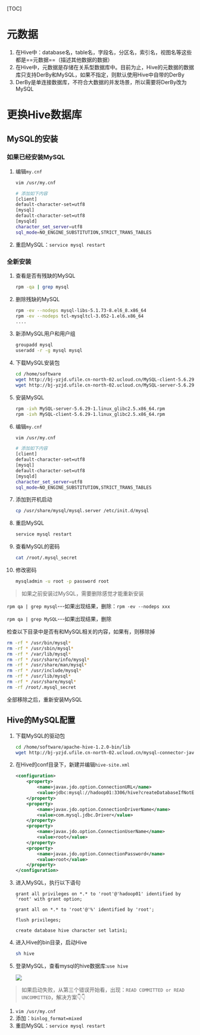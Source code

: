 [TOC]

# 元数据

1. 在Hive中：database名，table名，字段名，分区名，索引名，视图名等这些都是==元数据==（描述其他数据的数据）
2. 在Hive中，元数据是存储在关系型数据库中。目前为止，Hive的元数据的数据库只支持DerBy和MySQL，如果不指定，则默认使用Hive中自带的DerBy
3. DerBy是单连接数据库，不符合大数据的并发场景，所以需要将DerBy改为MySQL



# 更换Hive数据库

## MySQL的安装

### 如果已经安装MySQL

1. 编辑`my.cnf`

   ```sh
   vim /usr/my.cnf
   
   # 添加如下内容
   [client]
   default-character-set=utf8
   [mysql]
   default-character-set=utf8
   [mysqld]
   character_set_server=utf8
   sql_mode=NO_ENGINE_SUBSTITUTION,STRICT_TRANS_TABLES
   ```

2. 重启MySQL：`service mysql restart`



### 全新安装

1. 查看是否有残缺的MySQL

   ```sh
   rpm -qa | grep mysql
   ```

2. 删除残缺的MySQL

   ```sh
   rpm -ev --nodeps mysql-libs-5.1.73-8.el6_8.x86_64
   rpm -ev --nodeps tcl-mysqltcl-3.052-1.el6.x86_64
   ....
   ```

3. 新添MySQL用户和用户组

   ```sh
   groupadd mysql
   useradd -r -g mysql mysql
   ```

4. 下载MySQL安装包

   ```sh
   cd /home/software
   wget http://bj-yzjd.ufile.cn-north-02.ucloud.cn/MySQL-client-5.6.29-1.linux_glibc2.5.x86_64.rpm
   wget http://bj-yzjd.ufile.cn-north-02.ucloud.cn/MySQL-server-5.6.29-1.linux_glibc2.5.x86_64.rpm
   ```

5. 安装MySQL

   ```sh
   rpm -ivh MySQL-server-5.6.29-1.linux_glibc2.5.x86_64.rpm 
   rpm -ivh MySQL-client-5.6.29-1.linux_glibc2.5.x86_64.rpm 
   ```

6. 编辑`my.cnf`

   ```sh
   vim /usr/my.cnf
   
   # 添加如下内容
   [client]
   default-character-set=utf8
   [mysql]
   default-character-set=utf8
   [mysqld]
   character_set_server=utf8
   sql_mode=NO_ENGINE_SUBSTITUTION,STRICT_TRANS_TABLES
   ```

7. 添加到开机启动

   ```sh
   cp /usr/share/mysql/mysql.server /etc/init.d/mysql
   ```

8. 重启MySQL

   ```sh
   service mysql restart
   ```

9. 查看MySQL的密码

   ```sh
   cat /root/.mysql_secret
   ```

10. 修改密码

    ```sh
    mysqladmin -u root -p password root
    ```





> 如果之前安装过MySQL，需要删除感觉才能重新安装

`rpm qa | grep mysql`---如果出现结果，删除：`rpm -ev --nodeps xxx`

`rpm qa | grep MySQL`---如果出现结果，删除

检查以下目录中是否有和MySQL相关的内容，如果有，则移除掉

```sh
rm -rf * /usr/bin/mysql*
rm -rf * /usr/sbin/mysql*
rm -rf * /var/lib/mysql*
rm -rf * /usr/share/info/mysql*
rm -rf * /usr/share/man/mysql*
rm -rf * /usr/include/mysql*
rm -rf * /usr/lib/mysql*
rm -rf * /usr/share/mysql*
rm -rf /root/.mysql_secret
```

全部移除之后，重新安装MySQL



## Hive的MySQL配置

1. 下载MySQL的驱动包

   ```sh
   cd /home/software/apache-hive-1.2.0-bin/lib
   wget http://bj-yzjd.ufile.cn-north-02.ucloud.cn/mysql-connector-java-5.1.38-bin.jar
   ```

2. 在Hive的conf目录下，新建并编辑`hive-site.xml`

   ```xml
   <configuration>
       <property>
           <name>javax.jdo.option.ConnectionURL</name>
           <value>jdbc:mysql://hadoop01:3306/hive?createDatabaseIfNotExist=true</value>
       </property>
       <property>
           <name>javax.jdo.option.ConnectionDriverName</name>
           <value>com.mysql.jdbc.Driver</value>
       </property>
       <property>
           <name>javax.jdo.option.ConnectionUserName</name>
           <value>root</value>
       </property>
       <property>
           <name>javax.jdo.option.ConnectionPassword</name>
           <value>root</value>
       </property>
   </configuration>
   ```

3. 进入MySQL，执行以下语句

   ```mysql
   grant all privileges on *.* to 'root'@'hadoop01' identified by 'root' with grant option;
   
   grant all on *.* to 'root'@'%' identified by 'root';
   
   flush privileges;
   
   create database hive character set latin1;
   ```

4. 进入Hive的bin目录，启动Hive

   ```sh
   sh hive
   ```

5. 登录MySQL，查看mysql的hive数据库:`use hive`

   ![](https://note.youdao.com/yws/api/personal/file/2BA6CD273EF546628FCE9ED86B0F87FE?method=download&shareKey=928388d75326468899619d856679c898)



> 如果启动失败，从第三个错误开始看，出现：`READ COMMITTED or READ UNCOMMITTED`，解决方案👇👇

1. `vim /usr/my.cnf`
2. 添加：`binlog_format=mixed`
3. 重启MySQL：`service mysql restart`